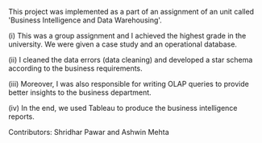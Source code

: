 This project was implemented as a part of an assignment of an unit called 'Business Intelligence and Data Warehousing'. 

(i) This was a group assignment and I achieved the highest grade in the university. We were given a case study and an operational database. 

(ii) I cleaned the data errors (data cleaning) and developed a star schema according to the business requirements.

(iii) Moreover, I was also responsible for writing OLAP queries to provide better insights to the business department.

(iv) In the end, we used Tableau to produce the business intelligence reports.

Contributors: Shridhar Pawar and Ashwin Mehta
